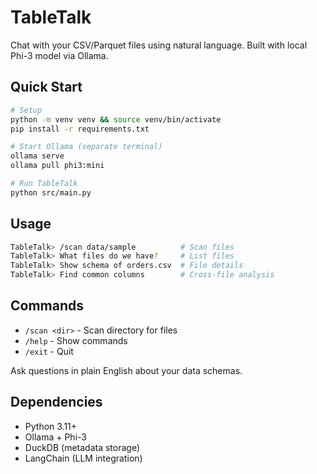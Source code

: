 # TableTalk

Chat with your CSV/Parquet files using natural language. Built with local Phi-3 model via Ollama.

## Quick Start

```bash
# Setup
python -m venv venv && source venv/bin/activate
pip install -r requirements.txt

# Start Ollama (separate terminal)
ollama serve
ollama pull phi3:mini

# Run TableTalk
python src/main.py
```

## Usage

```bash
TableTalk> /scan data/sample          # Scan files
TableTalk> What files do we have?     # List files
TableTalk> Show schema of orders.csv  # File details
TableTalk> Find common columns        # Cross-file analysis
```

## Commands
- `/scan <dir>` - Scan directory for files
- `/help` - Show commands
- `/exit` - Quit

Ask questions in plain English about your data schemas.

## Dependencies
- Python 3.11+
- Ollama + Phi-3
- DuckDB (metadata storage)
- LangChain (LLM integration)

